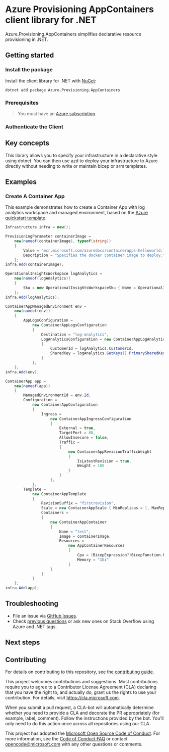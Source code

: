 # Azure Provisioning AppContainers client library for .NET

Azure.Provisioning.AppContainers simplifies declarative resource provisioning in .NET.

## Getting started

### Install the package

Install the client library for .NET with [NuGet](https://www.nuget.org/ ):

```dotnetcli
dotnet add package Azure.Provisioning.AppContainers
```

### Prerequisites

> You must have an [Azure subscription](https://azure.microsoft.com/free/dotnet/).

### Authenticate the Client

## Key concepts

This library allows you to specify your infrastructure in a declarative style using dotnet.  You can then use azd to deploy your infrastructure to Azure directly without needing to write or maintain bicep or arm templates.

## Examples

### Create A Container App

This example demonstrates how to create a Container App with log analytics workspace and managed environment, based on the [Azure quickstart template](https://github.com/Azure/azure-quickstart-templates/blob/master/quickstarts/microsoft.app/container-app-create/main.bicep).

```C# Snippet:AppContainerBasic
Infrastructure infra = new();

ProvisioningParameter containerImage =
    new(nameof(containerImage), typeof(string))
    {
        Value = "mcr.microsoft.com/azuredocs/containerapps-helloworld:latest",
        Description = "Specifies the docker container image to deploy."
    };
infra.Add(containerImage);

OperationalInsightsWorkspace logAnalytics =
    new(nameof(logAnalytics))
    {
        Sku = new OperationalInsightsWorkspaceSku { Name = OperationalInsightsWorkspaceSkuName.PerGB2018 }
    };
infra.Add(logAnalytics);

ContainerAppManagedEnvironment env =
    new(nameof(env))
    {
        AppLogsConfiguration =
            new ContainerAppLogsConfiguration
            {
                Destination = "log-analytics",
                LogAnalyticsConfiguration = new ContainerAppLogAnalyticsConfiguration
                {
                    CustomerId = logAnalytics.CustomerId,
                    SharedKey = logAnalytics.GetKeys().PrimarySharedKey,
                }
            },
    };
infra.Add(env);

ContainerApp app =
    new(nameof(app))
    {
        ManagedEnvironmentId = env.Id,
        Configuration =
            new ContainerAppConfiguration
            {
                Ingress =
                    new ContainerAppIngressConfiguration
                    {
                        External = true,
                        TargetPort = 80,
                        AllowInsecure = false,
                        Traffic =
                        {
                            new ContainerAppRevisionTrafficWeight
                            {
                                IsLatestRevision = true,
                                Weight = 100
                            }
                        }
                    },
            },
        Template =
            new ContainerAppTemplate
            {
                RevisionSuffix = "firstrevision",
                Scale = new ContainerAppScale { MinReplicas = 1, MaxReplicas = 3 },
                Containers =
                {
                    new ContainerAppContainer
                    {
                        Name = "test",
                        Image = containerImage,
                        Resources =
                            new AppContainerResources
                            {
                                Cpu = (BicepExpression?)BicepFunction.ParseJson("0.5"),
                                Memory = "1Gi"
                            }
                    }
                }
            }
    };
infra.Add(app);
```

## Troubleshooting

-   File an issue via [GitHub Issues](https://github.com/Azure/azure-sdk-for-net/issues).
-   Check [previous questions](https://stackoverflow.com/questions/tagged/azure+.net) or ask new ones on Stack Overflow using Azure and .NET tags.

## Next steps

## Contributing

For details on contributing to this repository, see the [contributing
guide][cg].

This project welcomes contributions and suggestions. Most contributions
require you to agree to a Contributor License Agreement (CLA) declaring
that you have the right to, and actually do, grant us the rights to use
your contribution. For details, visit <https://cla.microsoft.com>.

When you submit a pull request, a CLA-bot will automatically determine
whether you need to provide a CLA and decorate the PR appropriately
(for example, label, comment). Follow the instructions provided by the
bot. You'll only need to do this action once across all repositories
using our CLA.

This project has adopted the [Microsoft Open Source Code of Conduct][coc]. For
more information, see the [Code of Conduct FAQ][coc_faq] or contact
<opencode@microsoft.com> with any other questions or comments.

<!-- LINKS -->
[cg]: https://github.com/Azure/azure-sdk-for-net/blob/main/sdk/resourcemanager/Azure.ResourceManager/docs/CONTRIBUTING.md
[coc]: https://opensource.microsoft.com/codeofconduct/
[coc_faq]: https://opensource.microsoft.com/codeofconduct/faq/
